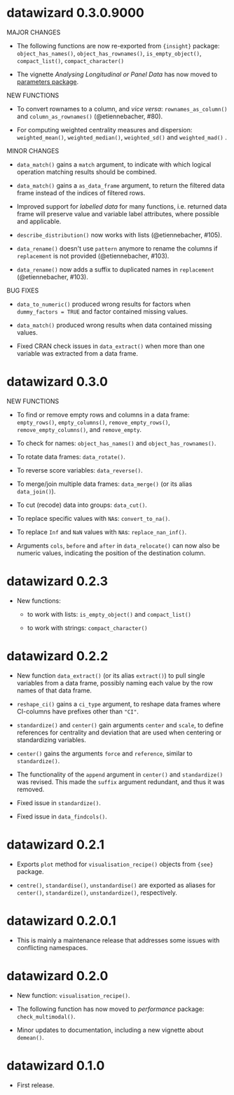 # datawizard 0.3.0.9000

MAJOR CHANGES

* The following functions are now re-exported from `{insight}` package:
`object_has_names()`, `object_has_rownames()`, `is_empty_object()`,
`compact_list()`, `compact_character()`

* The vignette *Analysing Longitudinal or Panel Data* has now moved to [parameters package](https://easystats.github.io/parameters/articles/demean.html).

NEW FUNCTIONS

  * To convert rownames to a column, and *vice versa*: `rownames_as_column()` and `column_as_rownames()` (@etiennebacher, #80).
  
  * For computing weighted centrality measures and dispersion: `weighted_mean()`, `weighted_median()`, `weighted_sd()` and `weighted_mad()` .

MINOR CHANGES

  * `data_match()` gains a `match` argument, to indicate with which logical
    operation matching results should be combined.

  * `data_match()` gains a `as_data_frame` argument, to return the filtered
    data frame instead of the indices of filtered rows.

  * Improved support for *labelled data* for many functions, i.e. returned
    data frame will preserve value and variable label attributes, where
    possible and applicable.
    
  * `describe_distribution()` now works with lists (@etiennebacher, #105).

  * `data_rename()` doesn't use `pattern` anymore to rename the columns if
  `replacement` is not provided (@etiennebacher, #103).
  
  * `data_rename()` now adds a suffix to duplicated names in `replacement` 
  (@etiennebacher, #103).

BUG FIXES

  * `data_to_numeric()` produced wrong results for factors when 
    `dummy_factors = TRUE` and factor contained missing values.

  * `data_match()` produced wrong results when data contained missing values.

  * Fixed CRAN check issues in `data_extract()` when more than one variable
    was extracted from a data frame.

# datawizard 0.3.0

NEW FUNCTIONS

  * To find or remove empty rows and columns in a data frame: `empty_rows()`,
    `empty_columns()`, `remove_empty_rows()`, `remove_empty_columns()`, and
    `remove_empty`.

  * To check for names: `object_has_names()` and `object_has_rownames()`.

  * To rotate data frames: `data_rotate()`.
  
  * To reverse score variables: `data_reverse()`.
  
  * To merge/join multiple data frames: `data_merge()` (or its alias
    `data_join()`).

  * To cut (recode) data into groups: `data_cut()`.
  
  * To replace specific values with `NA`s: `convert_to_na()`.
  
  * To replace `Inf` and `NaN` values with `NA`s: `replace_nan_inf()`.

- Arguments `cols`, `before` and `after` in `data_relocate()` can now also be
  numeric values, indicating the position of the destination column.

# datawizard 0.2.3

- New functions:

  * to work with lists: `is_empty_object()` and `compact_list()`

  * to work with strings: `compact_character()`

# datawizard 0.2.2

- New function `data_extract()` (or its alias `extract()`) to pull single
  variables from a data frame, possibly naming each value by the row names of
  that data frame.

- `reshape_ci()` gains a `ci_type` argument, to reshape data frames where
  CI-columns have prefixes other than `"CI"`.

- `standardize()` and `center()` gain arguments `center` and `scale`, to define
  references for centrality and deviation that are used when centering or
  standardizing variables.

- `center()` gains the arguments `force` and `reference`, similar to
  `standardize()`.

- The functionality of the `append` argument in `center()` and `standardize()`
  was revised. This made the `suffix` argument redundant, and thus it was
  removed.

- Fixed issue in `standardize()`.

- Fixed issue in `data_findcols()`.

# datawizard 0.2.1

- Exports `plot` method for `visualisation_recipe()` objects from `{see}`
  package.

- `centre()`, `standardise()`, `unstandardise()` are exported as aliases for
  `center()`, `standardize()`, `unstandardize()`, respectively.

# datawizard 0.2.0.1

- This is mainly a maintenance release that addresses some issues with
  conflicting namespaces.

# datawizard 0.2.0

- New function: `visualisation_recipe()`.

- The following function has now moved to *performance* package:
  `check_multimodal()`.

- Minor updates to documentation, including a new vignette about `demean()`.

# datawizard 0.1.0

* First release.

